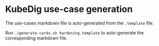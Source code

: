 # KubeDig use-case generation

The use-cases markdown file is auto-generated from the `.template` file.

Run `./generate-cards.sh hardening.template` to auto-generate the corresponding markdown file.
